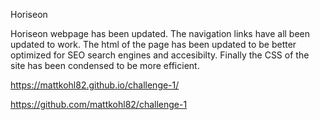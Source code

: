 Horiseon 

Horiseon webpage has been updated. The navigation links have all been updated to work.
The html of the page has been updated to be better optimized for SEO search engines and accesibilty. Finally the CSS of the site has been condensed to be more efficient. 

https://mattkohl82.github.io/challenge-1/


https://github.com/mattkohl82/challenge-1

